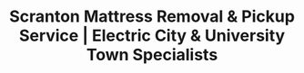 ---
layout: location.njk
title: "Scranton Mattress Removal & Pickup Service | Electric City & University Town Specialists"
metaDescription: "Professional mattress removal in Scranton, PA - The Electric City with challenging terrain. Expert pickup for steep hills, student housing, and medical facilities. $125 next-day service."
permalink: /mattress-removal/pennsylvania/scranton/
city: Scranton
state: Pennsylvania
stateAbbr: PA
tier: 2
zipCodes: ['18501', '18503', '18504', '18505', '18508', '18510']
coordinates: 
  lat: 41.4090
  lng: -75.6624
neighborhoods:
  - name: "Downtown/Central City"
    zipCodes: ["18501"]
  - name: "North Scranton"
    zipCodes: ["18503"]
  - name: "West Scranton"
    zipCodes: ["18504"]
  - name: "Hill Section"
    zipCodes: ["18505"]
  - name: "South Side"
    zipCodes: ["18505"]
  - name: "Green Ridge"
    zipCodes: ["18508"]
  - name: "Minooka"
    zipCodes: ["18508"]
  - name: "Providence"
    zipCodes: ["18508"]
  - name: "Hyde Park"
    zipCodes: ["18510"]
  - name: "West Mountain"
    zipCodes: ["18503"]
  - name: "East Mountain"
    zipCodes: ["18503"]
  - name: "Keyser Valley"
    zipCodes: ["18504"]
  - name: "Tripp's Park"
    zipCodes: ["18505"]
  - name: "Bellevue"
    zipCodes: ["18505"]
  - name: "Nativity Section"
    zipCodes: ["18505"]
pricing:
  singleMattress: "$125"
  doubleMattress: "$155"
  tripleMattress: "$180"
nearbyCities:
  - name: "Philadelphia"
    slug: "philadelphia"
    isSuburb: false
    distance: "104"
  - name: "Allentown"
    slug: "allentown"
    isSuburb: false
    distance: "45"
  - name: "Harrisburg"
    slug: "harrisburg"
    isSuburb: false
    distance: "85"
  - name: "Wilkes-Barre"
    slug: "wilkes-barre"
    isSuburb: false
    distance: "15"
localRegulations: "Scranton provides residential waste collection for $300 annual fee with large items collected on designated days. Commercial properties with 6+ units must use private licensed haulers, with strict placement rules and $300 fines for violations."
recyclingPartners: ["Waste Management of PA", "Scranton Transfer Station", "Lackawanna County Recycling", "PA DEP Approved Facilities"]
reviews:
  count: 189
  featured:
    - author: "Kevin T."
      text: "They handled our Hill Section Victorian home perfectly. Navigated the steep driveway and narrow stairs without any issues. Much easier than coordinating with city pickup."
      neighborhood: "Hill Section"
    - author: "Maria R."
      text: "Called Monday for our University of Scranton apartment, picked up Wednesday. Great service during move-out week when everyone needs help."
      neighborhood: "North Scranton"
    - author: "Jim P."
      text: "Professional crew handled our Green Ridge home pickup. They knew exactly how to work around the hilly streets and tight spaces."
      neighborhood: "Green Ridge"
faqs:
  - question: "Do you handle Scranton's steep hills and mining terrain challenges?"
    answer: "Yes, our team specializes in navigating Scranton's challenging terrain including steep hills, narrow streets from the coal mining era, and the unique access patterns throughout the Electric City's nine districts. We understand both the natural mountain geography and historic mining infrastructure."
  - question: "Can you serve University of Scranton students and academic housing?"
    answer: "Absolutely. We coordinate with University of Scranton academic schedules and understand student housing patterns throughout the Hill Section and surrounding neighborhoods. Our scheduling works around semester breaks and student move-out periods."
  - question: "Do you eliminate Scranton's city collection limitations?"
    answer: "Yes, our service bypasses the city's $300 annual fee requirements and designated pickup day restrictions. No need to coordinate with municipal collection schedules or worry about placement violations - just convenient next-day professional pickup."
  - question: "How do you work with Scranton's medical community and healthcare workers?"
    answer: "We provide flexible scheduling for Geisinger Health System employees, area hospital staff, and healthcare professionals. Our timing accommodates medical shifts and the demanding schedules throughout this regional healthcare center."
  - question: "Can you access historic neighborhoods and Victorian-era homes?"
    answer: "Definitely. We regularly service properties in the Hill Section's Victorian mansions, downtown historic buildings, and established neighborhoods throughout North Scranton and West Scranton. Our team understands narrow street access and preservation considerations."
  - question: "Do you handle business relocations and commercial properties?"
    answer: "Yes, we serve commercial relocations and business moves throughout Scranton including office buildings, medical facilities, and educational institutions. Our service accommodates professional timing needs and commercial property requirements."
  - question: "How do you coordinate with The Office tourism and downtown business activity?"
    answer: "We understand Scranton's position as a tourist destination and work around downtown business patterns. Our routing respects the busy commercial district while providing reliable residential and business service throughout the Electric City."
  - question: "Do you support Scranton's environmental initiatives?"
    answer: "Yes, our recycling process aligns with Lackawanna County environmental programs and the city's waste management goals. Every mattress gets completely recycled rather than adding to regional landfill pressure, supporting the environmental stewardship expected by this established Pennsylvania community."

pageContent:
  heroTitle: "Scranton Mattress Removal: Electric City Terrain Specialists"
  heroDescription: "Next-day mattress pickup for Scranton's challenging terrain and university community. Professional service for steep hills, student housing, and historic neighborhoods. $125 pickup with guaranteed recycling - over 1 million mattresses recycled nationwide."
  
  aboutService: "Professional mattress removal service designed for Scranton's unique character as Pennsylvania's Electric City with challenging mountain terrain and historic mining legacy. Our $125 flat-rate service eliminates Scranton's $300 annual collection fees, designated pickup restrictions, and the access challenges created by steep hills and narrow historic streets.

We specialize in Scranton's distinctive terrain requiring expert navigation through mountainous geography, mining-era street patterns, and the access challenges across nine distinct districts. From Hill Section's Victorian mansions to Green Ridge's elevated neighborhoods, our team provides guaranteed same-week pickup that works around University of Scranton schedules and medical facility timing.

For Scranton's professional community, we coordinate seamlessly with healthcare schedules at area hospitals, academic calendars at the University of Scranton, and the business patterns throughout this regional center. Our service understands the unique needs of Pennsylvania's historic Electric City.

Our licensed, insured team provides dependable mattress removal throughout Scranton's 76,328 residents across 15 distinct neighborhoods. From downtown historic properties to mountain residential areas, we deliver reliable pickup that eliminates municipal fee requirements and collection day limitations.

Every mattress gets completely recycled through our certified network - supporting Lackawanna County's environmental initiatives while ensuring zero regional landfill impact. Professional disposal that aligns with the waste management standards expected by this established Pennsylvania community."

  serviceAreasIntro: "Professional mattress pickup throughout Scranton's diverse districts, from downtown to mountain neighborhoods:"

  regulationsCompliance: "Our professional mattress removal service provides guaranteed next-day pickup that works around your schedule without annual fees, designated collection days, or terrain access concerns. We handle all city compliance and work directly with certified recycling facilities, eliminating the disposal complications that affect mountain community coordination entirely."

  environmentalImpact: "Every mattress we remove from Scranton homes gets completely recycled rather than adding to Lackawanna County landfill pressure. Steel springs become construction materials, while foam transforms into carpet padding and insulation for Pennsylvania building projects.

This responsible approach supports Lackawanna County's environmental programs and the city's comprehensive waste management initiatives. From University of Scranton sustainability programs to regional conservation efforts, our recycling process aligns with the responsible resource management throughout the Wyoming Valley.

Our recycling network has processed over 1 million mattresses nationwide, turning waste into valuable materials while eliminating environmental impact through professional disposal methods that match the environmental responsibility expected by Scranton's environmentally conscious Electric City community."

  howItWorksScheduling: "Next-day appointments available throughout all Scranton districts. Book online in 60 seconds or call. We coordinate with university schedules, medical facility timing, and mountain terrain considerations for maximum convenience."

  howItWorksService: "Our licensed team handles pickup from any Scranton property - Victorian homes, student housing, or mountain residences. We navigate steep terrain efficiently, coordinate with historic district requirements, and ensure service that works around your Electric City lifestyle."

  howItWorksDisposal: "Your mattress goes directly to our certified recycling partners where 100% of materials get processed into new products. Zero Lackawanna County waste facility impact, maximum environmental benefit - all handled professionally without you coordinating with city collection fees or designated pickup days."

  sidebarStats:
    mattressesRemoved: "1,678"

  uniqueContent: "Scranton presents mattress removal opportunities that reflect its extraordinary position as Pennsylvania's historic Electric City, where mountain terrain meets educational excellence across 76,328 residents in neighborhoods that balance coal mining heritage with modern academic and medical development throughout the challenging Wyoming Valley landscape.

Our professional service integrates with Scranton's distinctive community character shaped by University of Scranton presence and regional healthcare leadership. The university's significant student population creates service considerations requiring coordination with academic calendar timing, student housing logistics, and faculty relocation patterns. Area hospitals and Geisinger Health System facilities generate consistent residential mobility among healthcare professionals requiring reliable service understanding medical professional scheduling.

Mountain terrain creates unprecedented access challenges requiring specialized navigation through steep hills, narrow mining-era streets, and the geographic obstacles across Scranton's nine distinct districts. The historic anthracite coal mining legacy has created subsurface instability requiring professional service understanding both natural mountain challenges and mining-related terrain considerations. Victorian-era housing stock in neighborhoods like Hill Section mixed with modern developments requires expertise across diverse architectural access patterns.

Historic mining heritage integration adds unique community character requiring understanding of narrow street development patterns shaped by 19th-century coal mining operations. Areas like Minooka, Providence, and North Scranton reflect the city's industrial-centric development, creating distinctive access considerations requiring professional service respecting heritage preservation while providing modern convenience for Electric City residents.

Tourism integration through The Office filming locations creates additional service considerations requiring coordination with downtown business activity and visitor patterns. The Pennsylvania Paper & Supply Company building area and associated tourist attractions generate unique scheduling requirements requiring professional service understanding both residential needs and commercial district logistics.

Our pricing remains consistent despite Scranton's complex community character combining mountain terrain access challenges with university scheduling coordination and healthcare facility timing requirements. Whether serving Hill Section Victorian properties, coordinating with University of Scranton academic calendar needs, or accessing Green Ridge elevated neighborhoods during medical professional relocations, transparent rates apply throughout this distinctive Pennsylvania Electric City. This approach reflects our commitment to serving Scranton's residents with professional excellence matching the resilience and community standards that define this remarkable Wyoming Valley heritage community."
---